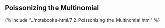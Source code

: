 Poissonizing the Multinomial
------

{% include "../notebooks-html/7_2_Poissonizing_the_Multinomial.html" %}
